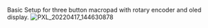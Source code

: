 Basic Setup for three button macropad with rotary encoder and oled display.
![PXL_20220417_144630878](https://user-images.githubusercontent.com/38119453/163719783-a2fc805a-1794-4f83-9be2-716c6388e99d.jpg)
